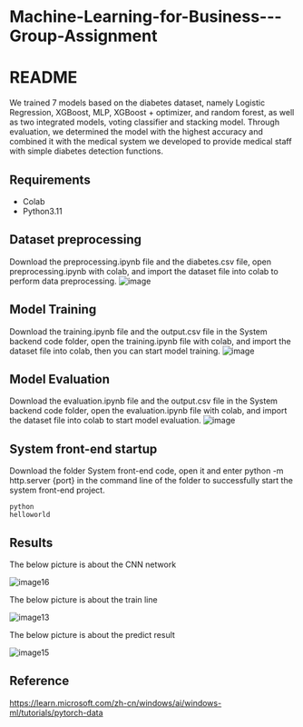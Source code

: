# Machine-Learning-for-Business---Group-Assignment
# README
We trained 7 models based on the diabetes dataset, namely Logistic Regression, XGBoost, MLP, XGBoost + optimizer, and random forest, as well as two integrated models, voting classifier and stacking model. Through evaluation, we determined the model with the highest accuracy and combined it with the medical system we developed to provide medical staff with simple diabetes detection functions.

## Requirements

- Colab
- Python3.11

## Dataset preprocessing

Download the preprocessing.ipynb file and the diabetes.csv file, open preprocessing.ipynb with colab, and import the dataset file into colab to perform data preprocessing.
![image](https://github.com/user-attachments/assets/fb6757ce-cd0f-45bb-8191-4d1ba46637fd)

## Model Training

Download the training.ipynb file and the output.csv file in the System backend code folder, open the training.ipynb file with colab, and import the dataset file into colab, then you can start model training.
![image](https://github.com/user-attachments/assets/c3e57b44-a69e-41bc-80ad-26d54e4a2c17)

## Model Evaluation

Download the evaluation.ipynb file and the output.csv file in the System backend code folder, open the evaluation.ipynb file with colab, and import the dataset file into colab to start model evaluation.
![image](https://github.com/user-attachments/assets/1c23af63-03f5-4ebd-93a7-5eaa43c52d86)

## System front-end startup

Download the folder System front-end code, open it and enter python -m http.server {port} in the command line of the folder to successfully start the system front-end project.
```
python
helloworld
```


## Results

 The below picture is about the CNN network
 
![image16](https://github.com/user-attachments/assets/ced89a80-0b36-4ef8-80af-797c23939db1)

 The below picture is about the train line
 
 ![image13](https://github.com/user-attachments/assets/64f10423-7588-4ec1-bf60-ec9a860bfdd9)

 The below picture is about the predict result
 
 ![image15](https://github.com/user-attachments/assets/bc2a4087-d63b-47f2-ac1f-ae05b787e9c7)

## Reference

https://learn.microsoft.com/zh-cn/windows/ai/windows-ml/tutorials/pytorch-data
